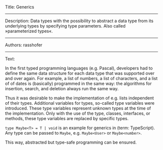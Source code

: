 Title: Generics

-----

Description: Data types with the possibility to abstract a data type from its underlying types by specifying type parameters. Also called »parameterized types«.

-----

Authors: rasshofer

-----

Text:

In the first typed programming languages (e.g. Pascal), developers had to define the same data structure for each data type that was supported over and over again. For example, a list of numbers, a list of characters, and a list of of dates is (basically) programmed in the same way: the algorithms for insertion, search, and deletion always run the same way.

Thus it was desirable to make the implementation of e.g. lists independent of their types. Additional variables for types, so-called type variables were introduced. These type variables represent unknown types at the time of the implementation. Only with the use of the type, classes, interfaces, or methods, these type variables are replaced by specific types.

`type Maybe<T> = T | void` is an example for generics in (term: TypeScript). Any type can be passed to `Maybe`, e.g. `Maybe<User>` or `Maybe<number>`.

This way, abstracted but type-safe programming can be ensured.
